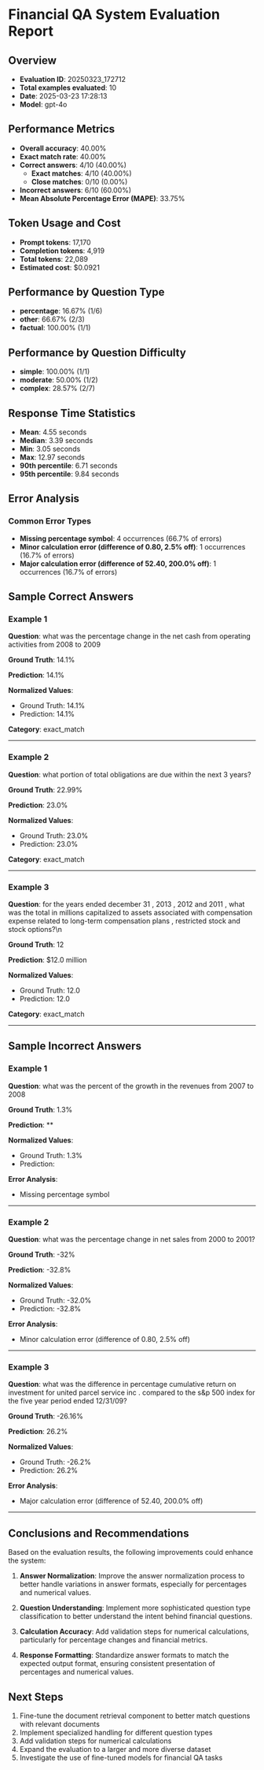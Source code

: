 # Financial QA System Evaluation Report

## Overview

- **Evaluation ID**: 20250323_172712
- **Total examples evaluated**: 10
- **Date**: 2025-03-23 17:28:13
- **Model**: gpt-4o

## Performance Metrics

- **Overall accuracy**: 40.00%
- **Exact match rate**: 40.00%
- **Correct answers**: 4/10 (40.00%)
  - **Exact matches**: 4/10 (40.00%)
  - **Close matches**: 0/10 (0.00%)
- **Incorrect answers**: 6/10 (60.00%)
- **Mean Absolute Percentage Error (MAPE)**: 33.75%

## Token Usage and Cost

- **Prompt tokens**: 17,170
- **Completion tokens**: 4,919
- **Total tokens**: 22,089
- **Estimated cost**: $0.0921

## Performance by Question Type

- **percentage**: 16.67% (1/6)
- **other**: 66.67% (2/3)
- **factual**: 100.00% (1/1)

## Performance by Question Difficulty

- **simple**: 100.00% (1/1)
- **moderate**: 50.00% (1/2)
- **complex**: 28.57% (2/7)

## Response Time Statistics

- **Mean**: 4.55 seconds
- **Median**: 3.39 seconds
- **Min**: 3.05 seconds
- **Max**: 12.97 seconds
- **90th percentile**: 6.71 seconds
- **95th percentile**: 9.84 seconds

## Error Analysis

### Common Error Types

- **Missing percentage symbol**: 4 occurrences (66.7% of errors)
- **Minor calculation error (difference of 0.80, 2.5% off)**: 1 occurrences (16.7% of errors)
- **Major calculation error (difference of 52.40, 200.0% off)**: 1 occurrences (16.7% of errors)

## Sample Correct Answers

### Example 1

**Question**: what was the percentage change in the net cash from operating activities from 2008 to 2009

**Ground Truth**: 14.1%

**Prediction**: 14.1%

**Normalized Values**:
- Ground Truth: 14.1%
- Prediction: 14.1%

**Category**: exact_match

---

### Example 2

**Question**: what portion of total obligations are due within the next 3 years?

**Ground Truth**: 22.99%

**Prediction**: 23.0%

**Normalized Values**:
- Ground Truth: 23.0%
- Prediction: 23.0%

**Category**: exact_match

---

### Example 3

**Question**: for the years ended december 31 , 2013 , 2012 and 2011 , what was the total in millions capitalized to assets associated with compensation expense related to long-term compensation plans , restricted stock and stock options?\\n

**Ground Truth**: 12

**Prediction**: $12.0 million

**Normalized Values**:
- Ground Truth: 12.0
- Prediction: 12.0

**Category**: exact_match

---


## Sample Incorrect Answers

### Example 1

**Question**: what was the percent of the growth in the revenues from 2007 to 2008

**Ground Truth**: 1.3%

**Prediction**: **

**Normalized Values**:
- Ground Truth: 1.3%
- Prediction: 

**Error Analysis**: 
- Missing percentage symbol

---

### Example 2

**Question**: what was the percentage change in net sales from 2000 to 2001?

**Ground Truth**: -32%

**Prediction**: -32.8%

**Normalized Values**:
- Ground Truth: -32.0%
- Prediction: -32.8%

**Error Analysis**: 
- Minor calculation error (difference of 0.80, 2.5% off)

---

### Example 3

**Question**: what was the difference in percentage cumulative return on investment for united parcel service inc . compared to the s&p 500 index for the five year period ended 12/31/09?

**Ground Truth**: -26.16%

**Prediction**: 26.2%

**Normalized Values**:
- Ground Truth: -26.2%
- Prediction: 26.2%

**Error Analysis**: 
- Major calculation error (difference of 52.40, 200.0% off)

---


## Conclusions and Recommendations

Based on the evaluation results, the following improvements could enhance the system:

1. **Answer Normalization**: Improve the answer normalization process to better handle variations in answer formats, especially for percentages and numerical values.

2. **Question Understanding**: Implement more sophisticated question type classification to better understand the intent behind financial questions.

3. **Calculation Accuracy**: Add validation steps for numerical calculations, particularly for percentage changes and financial metrics.

4. **Response Formatting**: Standardize answer formats to match the expected output format, ensuring consistent presentation of percentages and numerical values.

## Next Steps

1. Fine-tune the document retrieval component to better match questions with relevant documents
2. Implement specialized handling for different question types
3. Add validation steps for numerical calculations
4. Expand the evaluation to a larger and more diverse dataset
5. Investigate the use of fine-tuned models for financial QA tasks

